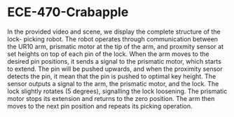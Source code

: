 # ECE-470-Crabapple

In the provided video and scene, we display the complete structure of the lock-
picking robot. The robot operates through communication between the UR10 arm,
prismatic motor at the tip of the arm, and proxmity sensor at set heights on top
of each pin of the lock. When the arm moves to the desired pin positions, it
sends a signal to the prismatic motor, which starts to extend. The pin will be
pushed upwards, and when the proximity sensor detects the pin, it mean that the
pin is pushed to optimal key height. The sensor outputs a signal to the arm, the
prismatic motor, and the lock. The lock slightly rotates (5 degrees), signalling
the lock loosening. The prismatic motor stops its extension and returns to the 
zero position. The arm then moves to the next pin position and repeats its picking
operation.